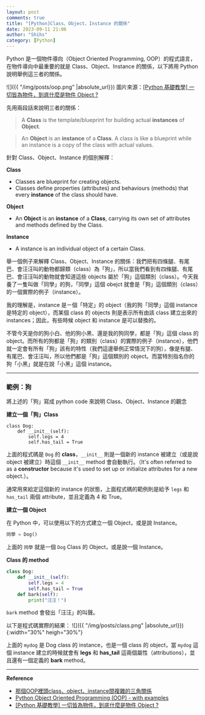 ```yaml
---
layout: post
comments: true
title: "[Python]Class、Object、Instance 的關係"
date: 2023-09-11 21:06
author: "Shihs"
category: [Python]
---
```


Python 是一個物件導向（Object Oriented Programming, OOP）的程式語言，在物件導向中最重要的就是 Class、Object、Instance 的關係，以下將用 Python 說明舉例這三者的關係。

![]({{ "/img/posts/oop.png" |absolute_url}})
圖片來源：[[Python 基礎教學] 一切皆為物件，到底什麼是物件 Object ?](https://www.maxlist.xyz/2021/01/11/python-object/)

先用兩段話來說明三者的關係：
>A **Class** is the template/blueprint for building actual **instances** of **Object**.

>An **Object** is an **instance** of a **Class**. A class is like a blueprint while an instance is a copy of the class with actual values.

針對 Class、Object、Instance 的個別解釋：

**Class**
- Classes are blueprint for creating objects.
- Classes define properties (attributes) and behaviours (methods) that every **instance** of the class should have.

**Object**
- An **Object** is an **instance** of a **Class**, carrying its own set of attributes and methods defined by the Class.

**Instance** 
- A instance is an individual object of a certain Class.

舉一個例子來解釋 Class、Object、Instance 的關係：我們把有四條腿、有尾巴、會汪汪叫的動物都歸類（class）為「狗」，所以當我們看到有四條腿、有尾巴、會汪汪叫的動物就會知道這些 objects 屬於「狗」這個類別（class）。今天我養了一隻叫做「同學」的狗，「同學」這個 obejct 就會是「狗」這個類別（class）的一個實際的例子（instance）。

我的理解是，instance 是ㄧ個「特定」的 object（我的狗「同學」這個 instance 是特定的 object），而某個 class 的 objects 則是表示所有由該 class 建立出來的 instances；因此，有些時候 object 和 instance 是可以替換的。

不管今天是你的狗小白、他的狗小黑、還是我的狗同學，都是「狗」這個 class 的 object。而所有的狗都是「狗」的類別（class）的實際的例子（instance），他們就一定會有所有「狗」該有的特性（我們這邊舉例正常情況下的狗），像是有腿、有尾巴、會汪汪叫，所以他們都是「狗」這個類別的 object。而當特別指名你的狗「小黑」就是在說「小黑」這個 instance。

---

### 範例：狗
將上述的「狗」寫成 python code 來說明 Class、Object、Instance 的觀念

**建立一個「狗」Class**
```python=
class Dog:
    def __init__(self):
        self.legs = 4
        self.has_tail = True
```

上面的程式碼是 `Dog` 的 **class**，`__init__` 則是一個新的 instance 被建立（或是說 object 被建立）時這個 `__init__` method 會自動執行。（It's often referred to as a **constructor** because it's used to set up or initialize attributes for a new object.）。


通常用來給定這個新的 instance 的狀態，上面程式碼的範例則是給予 `legs` 和 `has_tail` 兩個 attribute，並且定義為 4 和 True。

**建立一個 Object**

在 Python 中，可以使用以下的方式建立一個 Object，或是說 Instance。

```python
同學 = Dog()
```

上面的 `同學` 就是一個 `Dog` Class 的 Object，或是說一個 Instance。

**Class 的 method**

```python
class Dog:
    def __init__(self):
        self.legs = 4
        self.has_tail = True
    def bark(self):
        print("汪汪！")
```

`bark` method 會發出「汪汪」的叫聲。

以下是程式碼實際的結果：
![]({{ "/img/posts/class.png" |absolute_url}}){:width="30%" heigh="30%"}

上面的 `mydog` 是 Dog class 的 instance，也是一個 class 的 object，當 `mydog` 這個 instance 建立的時候就會有 **legs** 和 **has_tail** 這兩個屬性（attributions），並且還有一個定義的 **bark** method。

---

**Reference**
- [那個OOP裡頭class、object、instance間複雜的三角關係](https://vocus.cc/article/640bde92fd8978000138c9fa)
- [Python Object Oriented Programming (OOP) - with examples](https://www.packetswitch.co.uk/python-object-oriented-programming/)
- [[Python 基礎教學] 一切皆為物件，到底什麼是物件 Object ?](https://www.maxlist.xyz/2021/01/11/python-object/)
